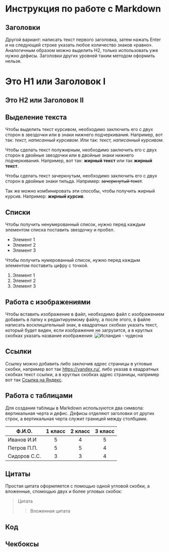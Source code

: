 # Инструкция по работе с Markdown

## Заголовки

Другой вариант: написать текст первого заголовка, затем нажать Enter и на следующей строке указать любое количество знаков «равно». Аналогичным образом можно выделить H2, только использовать уже нужно дефисы. Заголовки других уровней таким методом оформить нельзя.

Это H1 или Заголовок I
====


Это H2 или Заголовок II
---

## Выделение текста

Чтобы выделить текст курсивом, необходимо заключить его с двух сторон в звездочки или в знаки нижнего подчеркивания. Например, вот так: *текст, написанный курсивом*. Или так: _текст, написанный курсивом_.

Чтобы сделать текст полужирным, необходимо заключить его с двух сторон в двойные звездочки или в двойные знаки нижнего подчеркивания. Например, вот так: **жирный текст** или так __жирный текст__.

Чтобы сделать текст зачеркнутым, необходимо заключить его с двух сторон в двойные знаки тильда. Например: ~~зачеркнутый текст~~.

Так же можно комбинировать эти способы, чтобы получить жирный курсив. Например: __*жирный курсив*__.

## Списки

Чтобы получить ненумерованный список, нужно перед каждым элементом списка поставить звездочку и пробел.

* Элемент 1
* Элемент 2
* Элемент 3

Чтобы получить нумерованный список, нужно перед каждым элементом поставить цифру с точкой.

1. Элемент 1
2. Элемент 2
3. Элемент 3

## Работа с изображениями

Чтобы вставить изображение в файл, необходимо файл с изображением добавить в папку к редактируемому файлу, а после этого, в файле написать восклицательный знак, в квадратных скобках указать текст, который будет виден, если изображение не загрузится, а в круглых скобках указать название изображения:
![Исландия - чудесна](Iceland.jpeg)

## Ссылки

Ссылку можно добавить либо заключив адрес страницы в угловые скобки, например вот так <https://yandex.ru/>, либо указав в квадратных скобках текст ссылки, а в круглых скобках адрес страницы, например вот так [Ссылка на Яндекс](https://yandex.ru/).

## Работа с таблицами

Для создания таблицы в Markdown используются два символа: вертикальная черта и дефис. Дефисы отделяют заголовки от других строк, а вертикальная черта служит границей между столбцами.

Ф.И.О. | 1 класс | 2 класс | 3 класс
-------|:-------:|:-------:|:-------:
Иванов И.И|5|4|5
Петров П.П.|5|5|4
Сидоров С.С.|3|3|4

## Цитаты

Простая цитата оформляется с помощью одной угловой скобки, а вложенные, спомощью двух и более угловых скобок:

>Цитата
>>Вложенная цитата

## Код

## Чекбоксы
